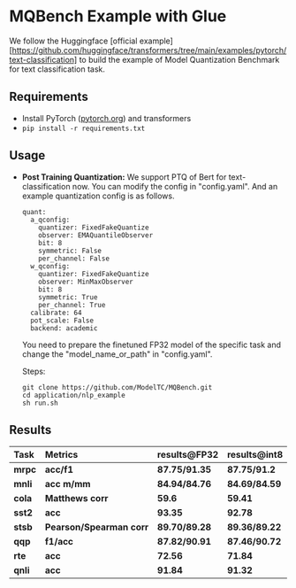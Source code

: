 # MQBench Example with Glue

We follow the Huggingface [official example][https://github.com/huggingface/transformers/tree/main/examples/pytorch/text-classification] to build the example of Model Quantization Benchmark for text classification task.

## Requirements

- Install PyTorch ([pytorch.org](http://pytorch.org)) and transformers
- `pip install -r requirements.txt`

## Usage

- **Post Training Quantization:**
  We support PTQ of Bert for text-classification now.
  You can modify the config in "config.yaml". And an example quantization config is as follows. 
  ```
  quant:
    a_qconfig:
      quantizer: FixedFakeQuantize
      observer: EMAQuantileObserver
      bit: 8
      symmetric: False
      per_channel: False
    w_qconfig:
      quantizer: FixedFakeQuantize
      observer: MinMaxObserver
      bit: 8
      symmetric: True
      per_channel: True
    calibrate: 64
    pot_scale: False
    backend: academic
  ```
  You need to prepare the finetuned FP32 model of the specific task and change the "model_name_or_path" in "config.yaml".
  
  Steps:
    ```
    git clone https://github.com/ModelTC/MQBench.git
    cd application/nlp_example
    sh run.sh
    ```

## Results

| Task             | Metrics                    | results@FP32                         | results@int8                  |
| :--------------- | :------------------------- | :----------------------------------- | :---------------------------- |
| **mrpc**         | **acc/f1**                 | **87.75/91.35**                      | **87.75/91.2**                |
| **mnli**         | **acc m/mm**               | **84.94/84.76**                      | **84.69/84.59**               |
| **cola**         | **Matthews corr**          | **59.6**                             | **59.41**                     |
| **sst2**         | **acc**                    | **93.35**                            | **92.78**                     |
| **stsb**         | **Pearson/Spearman corr**  | **89.70/89.28**                      | **89.36/89.22**               |
| **qqp**          | **f1/acc**                 | **87.82/90.91**                      | **87.46/90.72**               |
| **rte**          | **acc**                    | **72.56**                            | **71.84**                     |
| **qnli**         | **acc**                    | **91.84**                            | **91.32**                     |

